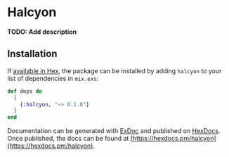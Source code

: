 # Halcyon

**TODO: Add description**

## Installation

If [available in Hex](https://hex.pm/docs/publish), the package can be installed
by adding `halcyon` to your list of dependencies in `mix.exs`:

```elixir
def deps do
  [
    {:halcyon, "~> 0.1.0"}
  ]
end
```

Documentation can be generated with [ExDoc](https://github.com/elixir-lang/ex_doc)
and published on [HexDocs](https://hexdocs.pm). Once published, the docs can
be found at [https://hexdocs.pm/halcyon](https://hexdocs.pm/halcyon).

